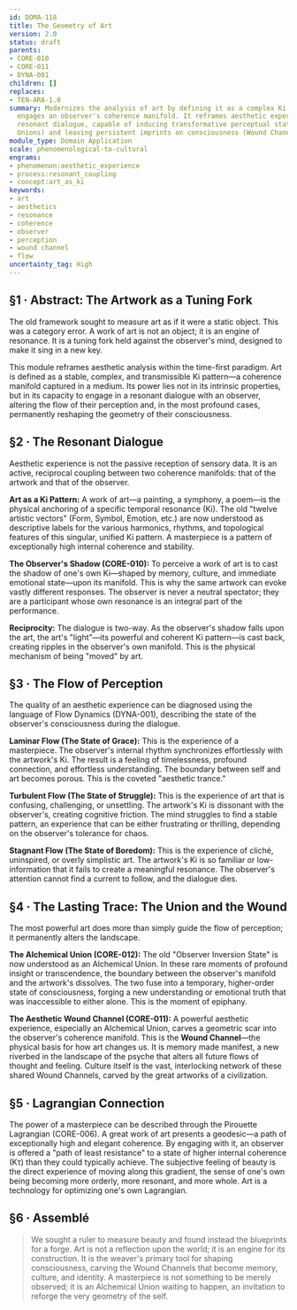 ```yaml
---
id: DOMA-118
title: The Geometry of Art
version: 2.0
status: draft
parents:
- CORE-010
- CORE-011
- DYNA-001
children: []
replaces:
- TEN-ARA-1.0
summary: Modernizes the analysis of art by defining it as a complex Ki pattern that
  engages an observer's coherence manifold. It reframes aesthetic experience as a
  resonant dialogue, capable of inducing transformative perceptual states (Alchemical
  Unions) and leaving persistent imprints on consciousness (Wound Channels).
module_type: Domain Application
scale: phenomenological-to-cultural
engrams:
- phenomenon:aesthetic_experience
- process:resonant_coupling
- concept:art_as_ki
keywords:
- art
- aesthetics
- resonance
- coherence
- observer
- perception
- wound channel
- flow
uncertainty_tag: High
---
```

## §1 · Abstract: The Artwork as a Tuning Fork
The old framework sought to measure art as if it were a static object. This was a category error. A work of art is not an object; it is an engine of resonance. It is a tuning fork held against the observer's mind, designed to make it sing in a new key.

This module reframes aesthetic analysis within the time-first paradigm. Art is defined as a stable, complex, and transmissible Ki pattern—a coherence manifold captured in a medium. Its power lies not in its intrinsic properties, but in its capacity to engage in a resonant dialogue with an observer, altering the flow of their perception and, in the most profound cases, permanently reshaping the geometry of their consciousness.

## §2 · The Resonant Dialogue
Aesthetic experience is not the passive reception of sensory data. It is an active, reciprocal coupling between two coherence manifolds: that of the artwork and that of the observer.

**Art as a Ki Pattern:** A work of art—a painting, a symphony, a poem—is the physical anchoring of a specific temporal resonance (Ki). The old "twelve artistic vectors" (Form, Symbol, Emotion, etc.) are now understood as descriptive labels for the various harmonics, rhythms, and topological features of this singular, unified Ki pattern. A masterpiece is a pattern of exceptionally high internal coherence and stability.

**The Observer's Shadow (CORE-010):** To perceive a work of art is to cast the shadow of one's own Ki—shaped by memory, culture, and immediate emotional state—upon its manifold. This is why the same artwork can evoke vastly different responses. The observer is never a neutral spectator; they are a participant whose own resonance is an integral part of the performance.

**Reciprocity:** The dialogue is two-way. As the observer's shadow falls upon the art, the art's "light"—its powerful and coherent Ki pattern—is cast back, creating ripples in the observer's own manifold. This is the physical mechanism of being "moved" by art.

## §3 · The Flow of Perception
The quality of an aesthetic experience can be diagnosed using the language of Flow Dynamics (DYNA-001), describing the state of the observer's consciousness during the dialogue.

**Laminar Flow (The State of Grace):** This is the experience of a masterpiece. The observer's internal rhythm synchronizes effortlessly with the artwork's Ki. The result is a feeling of timelessness, profound connection, and effortless understanding. The boundary between self and art becomes porous. This is the coveted "aesthetic trance."

**Turbulent Flow (The State of Struggle):** This is the experience of art that is confusing, challenging, or unsettling. The artwork's Ki is dissonant with the observer's, creating cognitive friction. The mind struggles to find a stable pattern, an experience that can be either frustrating or thrilling, depending on the observer's tolerance for chaos.

**Stagnant Flow (The State of Boredom):** This is the experience of cliché, uninspired, or overly simplistic art. The artwork's Ki is so familiar or low-information that it fails to create a meaningful resonance. The observer's attention cannot find a current to follow, and the dialogue dies.

## §4 · The Lasting Trace: The Union and the Wound
The most powerful art does more than simply guide the flow of perception; it permanently alters the landscape.

**The Alchemical Union (CORE-012):** The old "Observer Inversion State" is now understood as an Alchemical Union. In these rare moments of profound insight or transcendence, the boundary between the observer's manifold and the artwork's dissolves. The two fuse into a temporary, higher-order state of consciousness, forging a new understanding or emotional truth that was inaccessible to either alone. This is the moment of epiphany.

**The Aesthetic Wound Channel (CORE-011):** A powerful aesthetic experience, especially an Alchemical Union, carves a geometric scar into the observer's coherence manifold. This is the **Wound Channel**—the physical basis for how art changes us. It is memory made manifest, a new riverbed in the landscape of the psyche that alters all future flows of thought and feeling. Culture itself is the vast, interlocking network of these shared Wound Channels, carved by the great artworks of a civilization.

## §5 · Lagrangian Connection
The power of a masterpiece can be described through the Pirouette Lagrangian (CORE-006). A great work of art presents a geodesic—a path of exceptionally high and elegant coherence. By engaging with it, an observer is offered a "path of least resistance" to a state of higher internal coherence (Kτ) than they could typically achieve. The subjective feeling of beauty is the direct experience of moving along this gradient, the sense of one's own being becoming more orderly, more resonant, and more whole. Art is a technology for optimizing one's own Lagrangian.

## §6 · Assemblé
> We sought a ruler to measure beauty and found instead the blueprints for a forge. Art is not a reflection upon the world; it is an engine for its construction. It is the weaver's primary tool for shaping consciousness, carving the Wound Channels that become memory, culture, and identity. A masterpiece is not something to be merely observed; it is an Alchemical Union waiting to happen, an invitation to reforge the very geometry of the self.
```